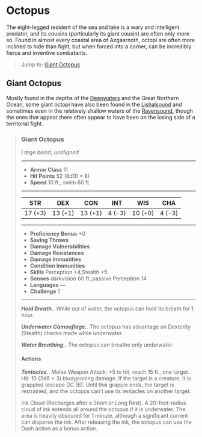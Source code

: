 # Octopus
The eight-legged resident of the sea and lake is a wary and intelligent predator, and its cousins (particularly its giant cousin) are often only more so. Found in almost every coastal area of Azgaarnoth, octopi are often more inclined to hide than fight, but when forced into a corner, can be incredibly fierce and inventive combatants.

> Jump to: [Giant Octopus](#giant-octopus)

## Giant Octopus
Mostly found in the depths of the [Deepwaters](../Geography/Deepwaters.md) and the Great Northern Ocean, some giant octopi have also been found in the [Lishalsound](../Geography/Lishalsound.md) and sometimes even in the relatively shallow waters of the [Ravensound](../Geography/Ravensound.md), though the ones that appear there often appear to have been on the losing side of a territorial fight.

>### Giant Octopus
>*Large beast, unaligned*
>___
>- **Armor Class** 11
>- **Hit Points** 52 (8d10 + 8)
>- **Speed** 10 ft., swim 60 ft.
>___
>|**STR**|**DEX**|**CON**|**INT**|**WIS**|**CHA**|
>|:---:|:---:|:---:|:---:|:---:|:---:|
>|17 (+3)|13 (+1)|13 (+1)|4 (-3)|10 (+0)|4 (-3)|
>
>___
>- **Proficiency Bonus** +0
>- **Saving Throws** 
>- **Damage Vulnerabilities** 
>- **Damage Resistances** 
>- **Damage Immunities** 
>- **Condition Immunities** 
>- **Skills** Perception +4,Stealth +5
>- **Senses** darkvision 60 ft.,passive Perception 14
>- **Languages** —
>- **Challenge** 1
>___
>***Hold Breath.***. While out of water, the octopus can hold its breath for 1 hour.
>
>***Underwater Camouflage.***. The octopus has advantage on Dexterity (Stealth) checks made while underwater.
>
>***Water Breathing.***. The octopus can breathe only underwater.
>
>#### Actions
>***Tentacles.***. Melee Weapon Attack: +5 to hit, reach 15 ft., one target. Hit: 10 (2d6 + 3) bludgeoning damage. If the target is a creature, it is grappled (escape DC 16). Until this grapple ends, the target is restrained, and the octopus can’t use its tentacles on another target.
>
>Ink Cloud (Recharges after a Short or Long Rest). A 20-foot-radius cloud of ink extends all around the octopus if it is underwater. The area is heavily obscured for 1 minute, although a significant current can disperse the ink. After releasing the ink, the octopus can use the Dash action as a bonus action.
>
